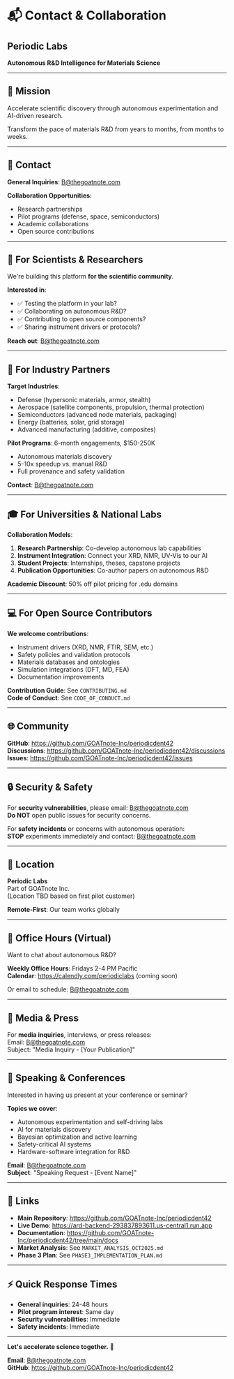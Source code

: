 # 📬 Contact & Collaboration

## Periodic Labs
**Autonomous R&D Intelligence for Materials Science**

---

## 🚀 Mission
Accelerate scientific discovery through autonomous experimentation and AI-driven research.

Transform the pace of materials R&D from years to months, from months to weeks.

---

## 📧 Contact

**General Inquiries**: B@thegoatnote.com

**Collaboration Opportunities**:
- Research partnerships
- Pilot programs (defense, space, semiconductors)
- Academic collaborations
- Open source contributions

---

## 🤝 For Scientists & Researchers

We're building this platform **for the scientific community**.

**Interested in**:
- ✅ Testing the platform in your lab?
- ✅ Collaborating on autonomous R&D?
- ✅ Contributing to open source components?
- ✅ Sharing instrument drivers or protocols?

**Reach out**: B@thegoatnote.com

---

## 🏢 For Industry Partners

**Target Industries**:
- Defense (hypersonic materials, armor, stealth)
- Aerospace (satellite components, propulsion, thermal protection)
- Semiconductors (advanced node materials, packaging)
- Energy (batteries, solar, grid storage)
- Advanced manufacturing (additive, composites)

**Pilot Programs**: 6-month engagements, $150-250K
- Autonomous materials discovery
- 5-10x speedup vs. manual R&D
- Full provenance and safety validation

**Contact**: B@thegoatnote.com

---

## 🎓 For Universities & National Labs

**Collaboration Models**:
1. **Research Partnership**: Co-develop autonomous lab capabilities
2. **Instrument Integration**: Connect your XRD, NMR, UV-Vis to our AI
3. **Student Projects**: Internships, theses, capstone projects
4. **Publication Opportunities**: Co-author papers on autonomous R&D

**Academic Discount**: 50% off pilot pricing for .edu domains

---

## 💻 For Open Source Contributors

**We welcome contributions**:
- Instrument drivers (XRD, NMR, FTIR, SEM, etc.)
- Safety policies and validation protocols
- Materials databases and ontologies
- Simulation integrations (DFT, MD, FEA)
- Documentation improvements

**Contribution Guide**: See `CONTRIBUTING.md`  
**Code of Conduct**: See `CODE_OF_CONDUCT.md`

---

## 🌐 Community

**GitHub**: https://github.com/GOATnote-Inc/periodicdent42  
**Discussions**: https://github.com/GOATnote-Inc/periodicdent42/discussions  
**Issues**: https://github.com/GOATnote-Inc/periodicdent42/issues

---

## 🔒 Security & Safety

For **security vulnerabilities**, please email: B@thegoatnote.com  
**Do NOT** open public issues for security concerns.

For **safety incidents** or concerns with autonomous operation:  
**STOP** experiments immediately and contact: B@thegoatnote.com

---

## 📍 Location

**Periodic Labs**  
Part of GOATnote Inc.  
(Location TBD based on first pilot customer)

**Remote-First**: Our team works globally

---

## 📅 Office Hours (Virtual)

Want to chat about autonomous R&D?

**Weekly Office Hours**: Fridays 2-4 PM Pacific  
**Calendar**: https://calendly.com/periodiclabs (coming soon)

Or email to schedule: B@thegoatnote.com

---

## 📰 Media & Press

For **media inquiries**, interviews, or press releases:  
Email: B@thegoatnote.com  
Subject: "Media Inquiry - [Your Publication]"

---

## 🎤 Speaking & Conferences

Interested in having us present at your conference or seminar?

**Topics we cover**:
- Autonomous experimentation and self-driving labs
- AI for materials discovery
- Bayesian optimization and active learning
- Safety-critical AI systems
- Hardware-software integration for R&D

**Email**: B@thegoatnote.com  
**Subject**: "Speaking Request - [Event Name]"

---

## 🔗 Links

- **Main Repository**: https://github.com/GOATnote-Inc/periodicdent42
- **Live Demo**: https://ard-backend-293837893611.us-central1.run.app
- **Documentation**: https://github.com/GOATnote-Inc/periodicdent42/tree/main/docs
- **Market Analysis**: See `MARKET_ANALYSIS_OCT2025.md`
- **Phase 3 Plan**: See `PHASE3_IMPLEMENTATION_PLAN.md`

---

## ⚡ Quick Response Times

- **General inquiries**: 24-48 hours
- **Pilot program interest**: Same day
- **Security vulnerabilities**: Immediate
- **Safety incidents**: Immediate

---

**Let's accelerate science together.** 🚀

**Email**: B@thegoatnote.com  
**GitHub**: https://github.com/GOATnote-Inc/periodicdent42

